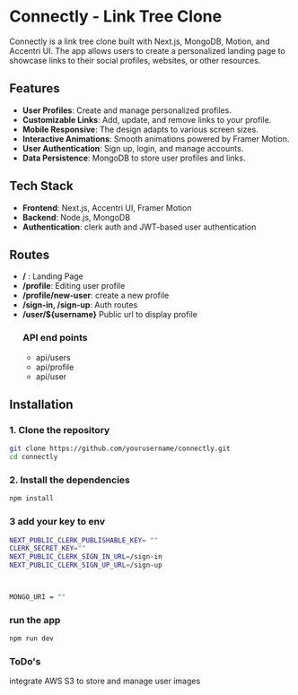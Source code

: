 # Connectly - Link Tree Clone

Connectly is a link tree clone built with Next.js, MongoDB, Motion, and Accentri UI. The app allows users to create a personalized landing page to showcase links to their social profiles, websites, or other resources.

## Features

- **User Profiles**: Create and manage personalized profiles.
- **Customizable Links**: Add, update, and remove links to your profile.
- **Mobile Responsive**: The design adapts to various screen sizes.
- **Interactive Animations**: Smooth animations powered by Framer Motion.
- **User Authentication**: Sign up, login, and manage accounts.
- **Data Persistence**: MongoDB to store user profiles and links.

## Tech Stack

- **Frontend**: Next.js, Accentri UI, Framer Motion
- **Backend**: Node.js, MongoDB
- **Authentication**: clerk auth and  JWT-based user authentication

## Routes
- **/** : Landing Page
- **/profile**: Editing user profile
- **/profile/new-user**: create a new profile
- **/sign-in, /sign-up**:  Auth routes
- **/user/${username}** Public url to display profile
  ### API end points
  - api/users
  - api/profile
  - api/user
## Installation

### 1. Clone the repository

```bash
git clone https://github.com/yourusername/connectly.git
cd connectly
```
### 2. Install the dependencies
```bash
npm install
```
### 3 add your key to env
```bash
NEXT_PUBLIC_CLERK_PUBLISHABLE_KEY= ""
CLERK_SECRET_KEY=""
NEXT_PUBLIC_CLERK_SIGN_IN_URL=/sign-in
NEXT_PUBLIC_CLERK_SIGN_UP_URL=/sign-up



MONGO_URI = ""
```

### run the app
```bash
npm run dev

```


### ToDo's
integrate AWS S3 to store and manage user images
